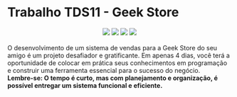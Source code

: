 # Trabalho TDS11 - Geek Store
<div align="center">
  <img src="https://img.shields.io/badge/Microsoft%20SQL%20Server-CC2927?style=for-the-badge&logo=microsoft%20sql%20server&logoColor=white" />
  <img src="https://img.shields.io/badge/.NET-512BD4?style=for-the-badge&logo=dotnet&logoColor=white" />
  <img src="https://img.shields.io/badge/Visual_Studio-5C2D91?style=for-the-badge&logo=visual%20studio&logoColor=white" />
  <img src="https://img.shields.io/badge/C%23-239120?style=for-the-badge&logo=csharp&logoColor=white" />
</div>
<br/>
O desenvolvimento de um sistema de vendas para a Geek Store do seu amigo é um projeto desafiador e gratificante. Em apenas 4 dias, você terá a oportunidade de colocar em prática seus conhecimentos em programação e construir uma ferramenta essencial para o sucesso do negócio.
<br/>
<b>Lembre-se: O tempo é curto, mas com planejamento e organização, é possível entregar um sistema funcional e eficiente.</b>
